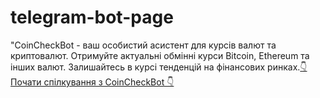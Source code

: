 # telegram-bot-page
"CoinCheckBot - ваш особистий асистент для курсів валют та криптовалют. Отримуйте актуальні обмінні курси Bitcoin, Ethereum та інших валют. Залишайтесь в курсі тенденцій на фінансових ринках.[👇 Почати спілкування з CoinCheckBot 👇](https://t.me/YourBotUsername)

